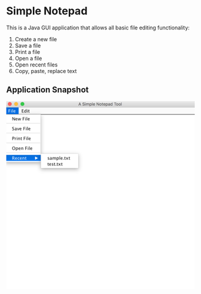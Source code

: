 # Simple Notepad
This is a Java GUI application that allows all basic file editing functionality:
1. Create a new file
2. Save a file
3. Print a file
4. Open a file
5. Open recent files
6. Copy, paste, replace text

## Application Snapshot

![Alt text](Notepad.png)
